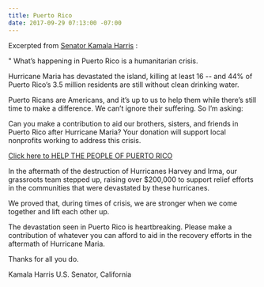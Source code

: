 ```yaml
---
title: Puerto Rico
date: 2017-09-29 07:13:00 -07:00
---
```


Excerpted from [Senator Kamala Harris](https://www.harris.senate.gov/) :

"   What’s happening in Puerto Rico is a humanitarian crisis.

Hurricane Maria has devastated the island, killing at least 16 -- and 44% of Puerto Rico’s 3.5 million residents are still without clean drinking water.

Puerto Ricans are Americans, and it’s up to us to help them while there’s still time to make a difference. We can’t ignore their suffering. So I’m asking:

Can you make a contribution to aid our brothers, sisters, and friends in Puerto Rico after Hurricane Maria? Your donation will support local nonprofits working to address this crisis.

[Click here to HELP THE PEOPLE OF PUERTO RICO](https://campaigns.organizefor.org/petitions/help-puerto-rico-after-hurricane-maria?akid=7955.3385891.9TBZXO&bucket=COC&rd=1&source=mailing&t=4)

In the aftermath of the destruction of Hurricanes Harvey and Irma, our grassroots team stepped up, raising over $200,000 to support relief efforts in the communities that were devastated by these hurricanes.

We proved that, during times of crisis, we are stronger when we come together and lift each other up.

The devastation seen in Puerto Rico is heartbreaking. Please make a contribution of whatever you can afford to aid in the recovery efforts in the aftermath of Hurricane Maria.

Thanks for all you do.

Kamala Harris
U.S. Senator, California

